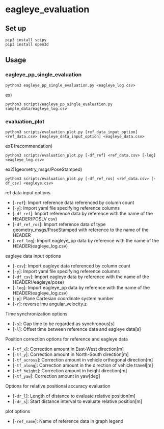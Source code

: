 # eagleye_evaluation

## Set up
```
pip3 install scipy
pip3 install open3d
```

## Usage
### eagleye_pp_single_evaluation
```
python3 eagleye_pp_single_evaluation.py <eagleye_log.csv>
```

ex)
```
python3 scripts/eagleye_pp_single_evaluation.py sample_data/eagleye_log.csv
```

### evaluation_plot
```
python3 scripts/evaluation_plot.py [ref_data_input_option] <ref_data.csv> [eagleye_data_input_option] <eagleye_data.csv>
```

ex1)(recommendation)
```
python3 scripts/evaluation_plot.py [-df_ref] <ref_data.csv> [-log] <eagleye_log.csv>
```

ex2)(geometry_msgs/PoseStamped)
```
python3 scripts/evaluation_plot.py [-df_ref_ros] <ref_data.csv> [-df_csv] <eagleye.csv>
```

ref data input options
* [`-ref`]: Import reference data referenced by column count
* [`-y`]: Import yaml file specifying reference columns
* [`-df_ref`]: Import reference data by reference with the name of the HEADER(POSLV csv)
* [`-df_ref_ros`]: Import reference data of type geometry_msgs/PoseStamped with reference to the name of the HEADER
* [`-ref_log`]: Import eagleye_pp data by reference with the name of the HEADER(eagleye_log.csv)

eagleye data input options
* [`-csv`]: Import eagleye data referenced by column count
* [`-y`]: Import yaml file specifying reference columns
* [`-df_csv`]: Import eagleye data by reference with the name of the HEADER(/eagleye/pose)
* [`-log`]: Import eagleye_pp data by reference with the name of the HEADER(eagleye_log.csv)
* [`-p`]: Plane Cartesian coordinate system number
* [`-r`]: reverse imu angular_velocity.z

Time synchronization options
* [`-s`]: Gap time to be regarded as synchronous[s]
* [`-l`]: Offset time between reference data and eagleye data[s]

Position correction options for reference and eagleye data
* [`-tf_x`]: Correction amount in East-West direction[m]
* [`-tf_y`]: Correction amount in North-South direction[m]
* [`-tf_across`]: Correction amount in vehicle orthogonal direction[m]
* [`-tf_along`]: Correction amount in the direction of vehicle travel[m]
* [`-tf_height`]: Correction amount in height direction[m]
* [`-tf_yaw`]: Correction amount in yaw[deg]

Options for relative positional accuracy evaluation
* [`-dr_l`]: Length of distance to evaluate relative position[m]
* [`-dr_s`]: Start distance interval to evaluate relative position[m]

plot options
* [`-ref_name`]: Name of reference data in graph legend
